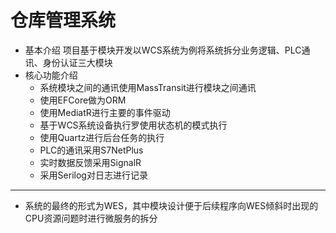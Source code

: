 # 仓库管理系统
- 基本介绍
  项目基于模块开发以WCS系统为例将系统拆分业务逻辑、PLC通讯、身份认证三大模块
- 核心功能介绍
  - 系统模块之间的通讯使用MassTransit进行模块之间通讯
  - 使用EFCore做为ORM
  - 使用MediatR进行主要的事件驱动
  - 基于WCS系统设备执行罗使用状态机的模式执行
  - 使用Quartz进行后台任务的执行
  - PLC的通讯采用S7NetPlus
  - 实时数据反馈采用SignalR
  - 采用Serilog对日志进行记录
---
- 系统的最终的形式为WES，其中模块设计便于后续程序向WES倾斜时出现的CPU资源问题时进行微服务的拆分
